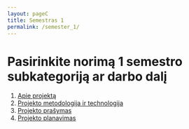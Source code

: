 ```yaml
---
layout: pageC
title: Semestras 1
permalink: /semester_1/
---
```

# Pasirinkite norimą 1 semestro subkategoriją ar darbo dalį
1. [Apie projektą](about)
2. [Projekto metodologija ir technologija](project_met_tech)
3. [Projekto prašymas](project_request)
4. [Projekto planavimas](project_plan)